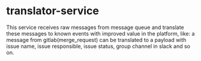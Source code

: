 # translator-service
This service receives raw messages from message queue and translate these messages to known events with improved value in the platform, like: a message from gitlab(merge_request) can be translated to a payload with issue name, issue responsible, issue status, group channel in slack and so on.
